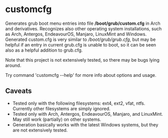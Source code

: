 # customcfg
Generates grub boot menu entries into file <b>/boot/grub/custom.cfg</b> in Arch and derivatives.
Recognizes also other operating system installations, such as Arch, Antergos, EndeavourOS, Manjaro, LinuxMint and Windows.
Generated custom.cfg is very similar to <i>/boot/grub/grub.cfg</i>,
but may be helpful if an entry in current grub.cfg is unable to boot, so it can be seen also as a helpful addition to grub.cfg.

Note that this project is not extensively tested, so there may be bugs lying around.

Try command 'customcfg --help' for more info about options and usage.

## Caveats

- Tested only with the following filesystems: ext4, ext2, vfat, ntfs. Currently other filesystems are simply ignored.
- Tested only with Arch, Antergos, EndeavourOS, Manjaro, and LinuxMint. May still work (partially) on other systems.
- Generation basically works with the latest Windows systems, but they are not extensively tested.
